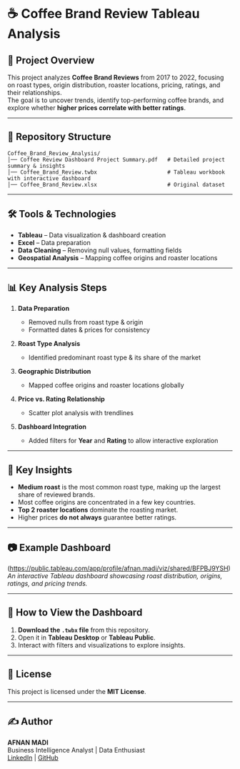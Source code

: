# ☕ Coffee Brand Review Tableau Analysis

## 📌 Project Overview
This project analyzes **Coffee Brand Reviews** from 2017 to 2022, focusing on roast types, origin distribution, roaster locations, pricing, ratings, and their relationships.  
The goal is to uncover trends, identify top-performing coffee brands, and explore whether **higher prices correlate with better ratings**.  

---

## 📂 Repository Structure
```
Coffee_Brand_Review_Analysis/
│── Coffee Review Dashboard Project Summary.pdf   # Detailed project summary & insights
│── Coffee_Brand_Review.twbx                      # Tableau workbook with interactive dashboard
│── Coffee_Brand_Review.xlsx                      # Original dataset
```

---

## 🛠️ Tools & Technologies
- **Tableau** – Data visualization & dashboard creation  
- **Excel** – Data preparation  
- **Data Cleaning** – Removing null values, formatting fields  
- **Geospatial Analysis** – Mapping coffee origins and roaster locations  

---

## 📊 Key Analysis Steps
1. **Data Preparation**  
   - Removed nulls from roast type & origin  
   - Formatted dates & prices for consistency  

2. **Roast Type Analysis**  
   - Identified predominant roast type & its share of the market  

3. **Geographic Distribution**  
   - Mapped coffee origins and roaster locations globally  

4. **Price vs. Rating Relationship**  
   - Scatter plot analysis with trendlines  

5. **Dashboard Integration**  
   - Added filters for **Year** and **Rating** to allow interactive exploration  

---

## 📌 Key Insights
- **Medium roast** is the most common roast type, making up the largest share of reviewed brands.  
- Most coffee origins are concentrated in a few key countries.  
- **Top 2 roaster locations** dominate the roasting market.  
- Higher prices **do not always** guarantee better ratings.  

---

## 📷 Example Dashboard
(https://public.tableau.com/app/profile/afnan.madi/viz/shared/BFPBJ9YSH)
*An interactive Tableau dashboard showcasing roast distribution, origins, ratings, and pricing trends.*

---

## 🚀 How to View the Dashboard
1. **Download the `.twbx` file** from this repository.  
2. Open it in **Tableau Desktop** or **Tableau Public**.  
3. Interact with filters and visualizations to explore insights.

---

## 📜 License
This project is licensed under the **MIT License**.

---

## ✍️ Author
**AFNAN MADI**  
Business Intelligence Analyst | Data Enthusiast  
[LinkedIn](https://www.linkedin.com/in/afnan-madi) | [GitHub](https://github.com/Afnanmadi)
